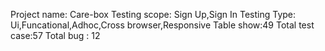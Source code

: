 Project name: Care-box
Testing scope: Sign Up,Sign In
Testing Type: Ui,Funcational,Adhoc,Cross browser,Responsive
Table show:49
Total test case:57
Total bug : 12
